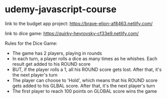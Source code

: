 # udemy-javascript-course

link to the budget app project: https://brave-elion-af8463.netlify.com/

link to dice game: https://quirky-heyrovsky-cf33e9.netlify.com/

Rules for the Dice Game:
- The game has 2 players, playing in rounds
- In each turn, a player rolls a dice as many times as he whishes. Each result get added to his ROUND score
- BUT, if the player rolls a 1, all his ROUND score gets lost. After that, it's the next player's turn
- The player can choose to 'Hold', which means that his ROUND score gets added to his GLBAL score. After that, it's the next player's turn
- The first player to reach 100 points on GLOBAL score wins the game


